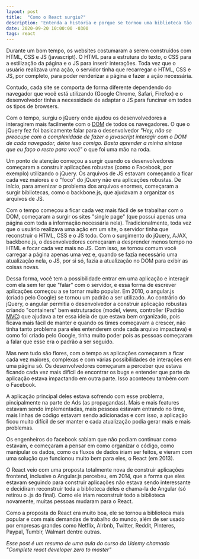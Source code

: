 ```yaml
---
layout: post
title:  "Como o React surgiu?"
description: 'Entenda a história e porque se tornou uma biblioteca tão utilizada.'
date: 2020-09-20 10:00:00 -0300
tags: react
---
```


Durante um bom tempo, os websites costumaram a serem construídos com HTML, CSS e JS (javascript). O HTML para a estrutura do texto, o CSS para a estilização da página e o JS para inserir interações. Toda vez que o usuário realizava uma ação, o servidor tinha que recarregar o HTML, CSS e JS, por completo, para poder renderizar a página e fazer a ação necessária.

Contudo, cada site se comporta de forma diferente dependendo do navegador que você está utilizando (Google Chrome, Safari, Firefox) e o desenvolvedor tinha a necessidade de adaptar o JS para funcinar em todos os tipos de browsers.

Com o tempo, surgiu o jQuery onde ajudou os desenvolvedores a interagirem mais facilmente com o [DOM][dom] de todos os navegadores. O que o jQuery fez foi basicamente falar para o desenvolvedor *"Hey, não se preocupe com a complexidade de fazer o javascript interagir com o DOM de cada navegador, deixe isso comigo. Basta aprender a minha sintaxe que eu faço o resto para você"* o que foi uma mão na roda.

Um ponto de atenção começou a surgir quando os desenvolvedores começaram a construir aplicações robustas (como o Facebook, por exemplo) utilizando o jQuery. Os arquivos de JS estavam começando a ficar cada vez maiores e o "foco" do jQuery não era aplicações robustas. De início, para amenizar o problema dos arquivos enormes, começaram a surgir bibliotecas, como o backbone.js, que ajudavam a organizar os arquivos de JS.

Com o tempo começou a ficar cada vez mais fácil de se trabalhar com o DOM, começaram a surgir os sites "single page" (que possui apenas uma página com toda a informação necessária nela). Tradicionalmente, toda vez que o usuário realizava uma ação em um site, o servidor tinha que reconstruir o HTML, CSS e o JS todo. Com o surgimento do jQuery, AJAX, backbone.js, o desenvolvedores começaram a desprender menos tempo no HTML e focar cada vez mais no JS. Com isso, se tornou comum você carregar a página apenas uma vez e, quando se fazia necessário uma atualização nela, o JS, por si só, fazia a atualização no DOM para exibir as coisas novas.

Dessa forma, você tem a possibilidade entrar em uma aplicação e interagir com ela sem ter que "falar" com o servidor, e essa forma de escrever aplicações começou a se tornar muito popular. Em 2010, o angular.js (criado pelo Google) se tornou um padrão a ser utilizado. Ao contrário do jQuery, o angular permitia o desenvolvedor a construir aplicação robustas criando "containers" bem estruturados (model, views, controller (Padrão [MVC][mvc]) que ajudava a ter essa ideia de que estava bem organizado, pois ficava mais fácil de manter e quando os times começavam a crescer, não tinha tanto problema para eles entenderem onde cada arquivo impactava) e como foi criado pelo Google, tinha muito poder pois as pessoas começaram a falar que esse era o padrão a ser seguido. 

Mas nem tudo são flores, com o tempo as aplicações começaram a ficar cada vez maiores, complexas e com várias possibilidades de interações em uma página só. Os desenvolvedores começaram a perceber que estava ficando cada vez mais difícil de encontrar os bugs e entender que parte da aplicação estava impactando em outra parte. Isso aconteceu também com o Facebook.

A aplicação principal deles estava sofrendo com esse problema, pincipalmente na parte de Ads (as propagandas). Mais e mais features estavam sendo implementadas, mais pessoas estavam entrando no time, mais linhas de código estavam sendo adicionadas e com isso, a aplicação ficou muito difícil de ser manter e cada atualização podia gerar mais e mais problemas.

Os engenheiros do facebook sabiam que não podiam continuar como estavam, e começaram a pensar em como organizar o código, como manipular os dados, como os fluxos de dados iriam ser feitos, e vieram com uma solução que funcionou muito bem para eles, o React (em 2013).

O React veio com uma proposta totalmente nova de construir aplicações frontend, inclusive o Angular.js percebeu, em 2014, que a forma que eles estavam seguindo para construir aplicações não estava sendo interessante e decidiram reconstruir toda a biblioteca deles e chama-la de Angular (só retirou o .js do final). Como ele iriam reconstruir todo a biblioteca novamente, muitas pessoas mudaram para o React.

Como a proposta do React era muito boa, ele se tornou a biblioteca mais popular e com mais demandas de trabalho do mundo, além de ser usado por empresas grandes como Netflix, Airbnb, Twitter, Reddit, Pinteres, Paypal, Tumblr, Walmart dentre outras.

*Esse post é um resumo de uma aula do curso da Udemy chamado "Complete react developer zero to master"*

[dom]: https://tableless.com.br/entendendo-o-dom-document-object-model/
[mvc]: https://tableless.com.br/mvc-afinal-e-o-que/#:~:text=MVC%20%C3%A9%20nada%20mais%20que,camada%20de%20controle(controller).